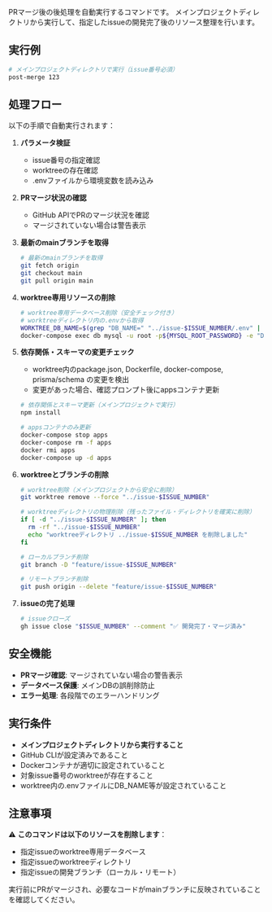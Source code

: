 PRマージ後の後処理を自動実行するコマンドです。
メインプロジェクトディレクトリから実行して、指定したissueの開発完了後のリソース整理を行います。

## 実行例

```bash
# メインプロジェクトディレクトリで実行（issue番号必須）
post-merge 123
```

## 処理フロー

以下の手順で自動実行されます：

1. **パラメータ検証**
   - issue番号の指定確認
   - worktreeの存在確認
   - .envファイルから環境変数を読み込み

2. **PRマージ状況の確認**
   - GitHub APIでPRのマージ状況を確認
   - マージされていない場合は警告表示

3. **最新のmainブランチを取得**

   ```bash
   # 最新のmainブランチを取得
   git fetch origin
   git checkout main
   git pull origin main
   ```

4. **worktree専用リソースの削除**

   ```bash
   # worktree専用データベース削除（安全チェック付き）
   # worktreeディレクトリ内の.envから取得
   WORKTREE_DB_NAME=$(grep "DB_NAME=" "../issue-$ISSUE_NUMBER/.env" | cut -d'=' -f2)
   docker-compose exec db mysql -u root -p${MYSQL_ROOT_PASSWORD} -e "DROP DATABASE IF EXISTS \`${WORKTREE_DB_NAME}\`;"
   ```

5. **依存関係・スキーマの変更チェック**
   - worktree内のpackage.json, Dockerfile, docker-compose, prisma/schema の変更を検出
   - 変更があった場合、確認プロンプト後にappsコンテナ更新

   ```bash
   # 依存関係とスキーマ更新（メインプロジェクトで実行）
   npm install

   # appsコンテナのみ更新
   docker-compose stop apps
   docker-compose rm -f apps
   docker rmi apps
   docker-compose up -d apps
   ```

6. **worktreeとブランチの削除**

   ```bash
   # worktree削除（メインプロジェクトから安全に削除）
   git worktree remove --force "../issue-$ISSUE_NUMBER"

   # worktreeディレクトリの物理削除（残ったファイル・ディレクトリを確実に削除）
   if [ -d "../issue-$ISSUE_NUMBER" ]; then
     rm -rf "../issue-$ISSUE_NUMBER"
     echo "worktreeディレクトリ ../issue-$ISSUE_NUMBER を削除しました"
   fi

   # ローカルブランチ削除
   git branch -D "feature/issue-$ISSUE_NUMBER"

   # リモートブランチ削除
   git push origin --delete "feature/issue-$ISSUE_NUMBER"
   ```

7. **issueの完了処理**

   ```bash
   # issueクローズ
   gh issue close "$ISSUE_NUMBER" --comment "✅ 開発完了・マージ済み"
   ```

## 安全機能

- **PRマージ確認**: マージされていない場合の警告表示
- **データベース保護**: メインDBの誤削除防止
- **エラー処理**: 各段階でのエラーハンドリング

## 実行条件

- **メインプロジェクトディレクトリから実行すること**
- GitHub CLIが設定済みであること
- Dockerコンテナが適切に設定されていること
- 対象issue番号のworktreeが存在すること
- worktree内の.envファイルにDB_NAME等が設定されていること

## 注意事項

⚠️ **このコマンドは以下のリソースを削除します**：

- 指定issueのworktree専用データベース
- 指定issueのworktreeディレクトリ
- 指定issueの開発ブランチ（ローカル・リモート）

実行前にPRがマージされ、必要なコードがmainブランチに反映されていることを確認してください。
